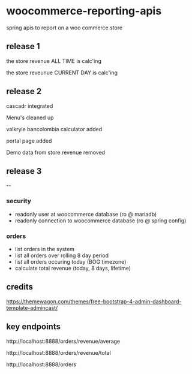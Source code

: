 # woocommerce-reporting-apis
spring apis to report on a woo commerce  store

## release 1

the store revenue ALL TIME is calc'ing

the store reveunue CURRENT DAY is calc'ing

## release 2

cascadr integrated

Menu's cleaned up

valkryie bancolombia calculator added

portal page added

Demo data from store revenue removed

## release 3

--

### security

* readonly user at woocommerce database (ro @ mariadb)
* readonly connection to woocommerce database (ro @ spring config)

### orders

* list orders in the system
* list all orders over rolling 8 day period
* list all orders occuring today (BOG timezone)
* calculate total revenue (today, 8 days, lifetime)

## credits

https://themewagon.com/themes/free-bootstrap-4-admin-dashboard-template-admincast/

## key endpoints

http://localhost:8888/orders/revenue/average

http://localhost:8888/orders/revenue/total

http://localhost:8888/orders
